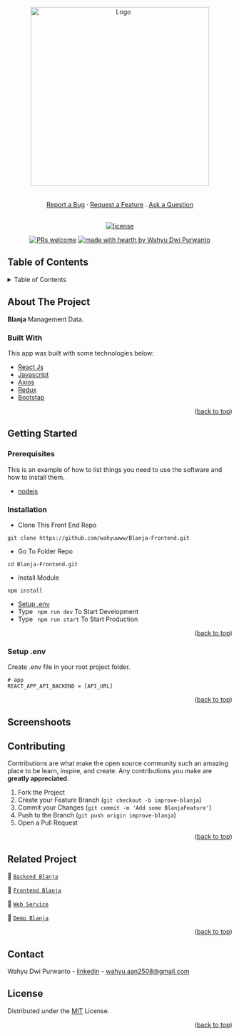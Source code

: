 <div id="top"></div>

<!-- PROJECT LOGO -->
<br />
<div align="center">
 <a href="https://github.com/wahyuwww/Blanja-Frontend.git">
    <img src="https://lh3.googleusercontent.com/d/13oL_tdqAFzcRVAPIk0lWpAuGZQ1Dmj4d" alt="Logo" width="400px">
  </a>
 </div>
 <div align="center">
  <br />
  <br />
  <a href="https://github.com/dec0dOS/amazing-github-template/issues/new?assignees=&labels=bug&template=01_BUG_REPORT.md&title=bug%3A+">Report a Bug</a>
  ·
  <a href="https://github.com/dec0dOS/amazing-github-template/issues/new?assignees=&labels=enhancement&template=02_FEATURE_REQUEST.md&title=feat%3A+">Request a Feature</a>
  .
  <a href="https://github.com/dec0dOS/amazing-github-template/discussions">Ask a Question</a>
</div>


<div align="center">
<br />

[![license](https://img.shields.io/github/license/dec0dOS/amazing-github-template.svg?style=flat-square)](LICENSE)

[![PRs welcome](https://img.shields.io/badge/PRs-welcome-ff69b4.svg?style=flat-square)](https://github.com/wahyuwww/)
[![made with hearth by Wahyu Dwi Purwanto](https://img.shields.io/badge/made%20with%20%E2%99%A5%20by-Wahyu-ff1414.svg?style=flat-square)](https://github.com/wahyuwww/)

</div>
<!-- TABLE OF CONTENTS -->

## Table of Contents

<details>
  <summary>Table of Contents</summary>
  <ol>
    <li>
      <a href="#about-the-project">About The Project</a>
      <ul>
        <li><a href="#built-with">Built With</a></li>
      </ul>
    </li>
    <li>
      <a href="#getting-started">Getting Started</a>
      <ul>
        <li><a href="#prerequisites">Prerequisites</a></li>
        <li><a href="#installation">Installation</a></li>
        <li><a href="#setup-env-example">Setup .env example</a></li>
      </ul>
    </li>
    <li><a href="#screenshoots">Screenshots</a></li>
    <li><a href="#contributing">Contributing</a></li>
    <li><a href="#related-project">Related Project</a></li>
    <li><a href="#license">License</a></li>
  </ol>
</details>

<!-- ABOUT THE PROJECT -->

## About The Project

**Blanja** Management Data.

### Built With

This app was built with some technologies below:

- [React Js](https://reactjs.org/)
- [Javascript](https://www.javascript.com/)
- [Axios](https://axios-http.com/)
- [Redux](https://redux.js.org/)
- [Bootstap](https://getbootstrap.com)

<p align="right">(<a href="#top">back to top</a>)</p>

<!-- GETTING STARTED -->

## Getting Started

### Prerequisites

This is an example of how to list things you need to use the software and how to install them.

- [nodejs](https://nodejs.org/en/download/)

### Installation

- Clone This Front End Repo

```
git clone https://github.com/wahyuwww/Blanja-Frontend.git
```

- Go To Folder Repo

```
cd Blanja-Frontend.git
```

- Install Module

```
npm install
```

- <a href="#setup-env">Setup .env</a>
- Type ` npm run dev` To Start Development
- Type ` npm run start` To Start Production

<p align="right">(<a href="#top">back to top</a>)</p>

### Setup .env

Create .env file in your root project folder.

```
# app
REACT_APP_API_BACKEND = [API_URL]
```

<p align="right">(<a href="#top">back to top</a>)</p>

## Screenshoots
<!-- <p align="center" display=flex>
<table>
 
  <tr>
    <td><image src="https://i.postimg.cc/9QgrMY0P/Belanja-3.png" alt="Login Page" width=100%></td>
    <td><image src="https://i.postimg.cc/rsqfmkZP/Belanja-4.png" alt="Dashboard Page" width=100%/></td>
  </tr>
   <tr>
    <td>Register Page</td>
    <td>Login Page</td>
  </tr>
  
  <tr>
    <td><image src="https://i.postimg.cc/50ndmnzj/Belanja-2.png" alt="List Brand Page" width=100%></td>
    <td><image src="https://i.postimg.cc/c4xr9yXF/Belanja-5.png" alt="View Brand Page" width=100%/></td>
  </tr>
  <tr>
    <td>Home Page</td>
    <td>Detail Product Page</td>
  </tr>

  <tr>
    <td><image src="https://lh3.googleusercontent.com/d/1OhOPC9E9pIjTI0Eu34ZC5i4rGDWdvbQ5" alt="Add Brand Page" width=100%></td>
    <td><image src="https://lh3.googleusercontent.com/d/1y7tsNWqucxN5nb3JNM4E7Ot6iI10zu3w" alt="Edit Brand Page" width=100%></td>
  </tr>
  <tr>
      <td>My Product</td>
      <td>Checkout Page</td>
  </tr>
  
  <tr>
    <td><image src="https://lh3.googleusercontent.com/d/1zSl3Ougkha9kDAytbH2Lo0ItVSuYR12P" alt="List Store Page" width=100%></td>
    <td><image src="https://lh3.googleusercontent.com/d/1nShCm53vwNlXg2J74EeMQNUEQKM9vMbc" alt="List User Page" width=100%></td>
  </tr>
  <tr>
      <td>Update Profil</td>
      <td>List My Product</td>
  </tr>
  
  <tr>
    <td><image src="https://lh3.googleusercontent.com/d/1L-nE-XVx5MKyIihvCaUYdMZjCY5gLQpq" alt="List Product Page" width=100%></td>
    <td><image src="https://i.postimg.cc/rpShz436/Fire-Shot-Capture-057-Blanja-Admin-Management-Transaction-localhost.png" alt="List Transaction Page" width=100%></td>
  </tr>
  <tr>
      <td>Salling Product</td>
      <td>Edit Product</td>
  </tr>
</table>

  <p align="center">
     <img src="https://lh3.googleusercontent.com/d/19o1SHXmy-Uy6Bfdd3pcycYvTRKP7ZTXn" alt="List Category Page" width=50% />
  </p>
  <p align="center">List Category Page</p>
</p> -->


## Contributing

Contributions are what make the open source community such an amazing place to be learn, inspire, and create. Any contributions you make are **greatly appreciated**.

1. Fork the Project
2. Create your Feature Branch (`git checkout -b improve-blanja`)
3. Commit your Changes (`git commit -m 'Add some BlanjaFeature'`)
4. Push to the Branch (`git push origin improve-blanja`)
5. Open a Pull Request

<p align="right">(<a href="#top">back to top</a>)</p>

## Related Project

:rocket: [`Backend Blanja`](https://github.com/wahyuwww/Blanja-Backend)

:rocket: [`Frontend Blanja`](https://github.com/wahyuwww/Blanja-Frontend)

:rocket: [`Web Service`](https://belanjain-aja.herokuapp.com/v1)

:rocket: [`Demo Blanja`](https://react-belanja.vercel.app/)


<p align="right">(<a href="#top">back to top</a>)</p>

## Contact

Wahyu Dwi Purwanto - [linkedin](https://www.linkedin.com/in/wahyu-dwi-purwanto/) - wahyu.aan2508@gmail.com

## License

Distributed under the [MIT](/LICENSE) License.

<p align="right">(<a href="#top">back to top</a>)</p>
